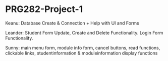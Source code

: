# PRG282-Project-1


Keanu: Database Create & Connection + Help with UI and Forms

Leander: Student Form Update, Create and Delete Functionality. Login Form Functionality.

Sunny: main menu form, module info form, cancel buttons, read functions, clickable links, studentinformation & moduleinformation display functions
